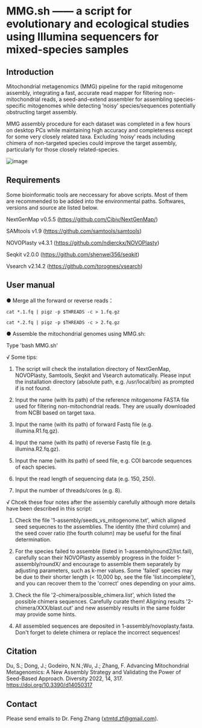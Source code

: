 # MMG.sh —— a script for evolutionary and ecological studies using Illumina sequencers for mixed-species samples

## Introduction

Mitochondrial metagenomics (MMG) pipeline for the rapid mitogenome assembly, integrating a fast, accurate read mapper for filtering non-mitochondrial reads, a seed-and-extend assembler for assembling species-specific mitogenomes while detecting ‘noisy’ species/sequences potentially obstructing target assembly.

MMG assembly procedure for each dataset was completed in a few hours on desktop PCs while maintaining high accuracy and completeness except for some very closely related taxa. Excluding ‘noisy’ reads including chimera of non-targeted species could improve the target assembly, particularly for those closely related-species.

![image](https://user-images.githubusercontent.com/45136134/164358722-9d3a569a-223a-4efe-aca7-8b1a494ff201.png)


## Requirements

Some bioinformatic tools are neccessary for above scripts. Most of them are recommended to be added into the environmental paths. Softwares, versions and source ate listed below.

NextGenMap v0.5.5 (https://github.com/Cibiv/NextGenMap/)

SAMtools v1.9 (https://github.com/samtools/samtools)

NOVOPlasty v4.3.1 (https://github.com/ndierckx/NOVOPlasty)

Seqkit v2.0.0 (https://github.com/shenwei356/seqkit)

Vsearch v2.14.2 (https://github.com/torognes/vsearch)


## User manual

 ● Merge all the forward or reverse reads：

    cat *.1.fq | pigz -p $THREADS -c > 1.fq.gz

    cat *.2.fq | pigz -p $THREADS -c > 2.fq.gz

 ● Assemble the mitochondrial genomes using MMG.sh:
    
  Type 'bash MMG.sh'
  
  √ Some tips:
   
   1. The script will check the installation directory of NextGenMap, NOVOPlasty, Samtools, Seqkit and Vsearch automatically. Please input the installation directory (absolute path, e.g. /usr/local/bin) as prompted if is not found.
   
   2. Input the name (with its path) of the reference mitogenome FASTA file used for filtering non-mitochondrial reads. They are usually downloaded from NCBI based on target taxa.
   
   3. Input the name (with its path) of forward Fastq file (e.g. illumina.R1.fq.gz).
   
   4. Input the name (with its path) of reverse Fastq file (e.g. illumina.R2.fq.gz).
   
   5. Input the name (with its path) of seed file, e.g. COI barcode sequences of each species.
   
   6. Input the read length of sequencing data (e.g. 150, 250).
   
   7. Input the number of threads/cores (e.g. 8).
   

  √ Chcek these four notes after the assembly carefully although more details have been described in this script: 

   1. Check the file '1-assembly/seeds_vs_mitogenome.txt', which aligned seed sequecnes to the assemblies. The identity (the third column) and the seed cover ratio (the fourth column) may be useful for the final determination.

   2. For the species failed to assemble (listed in 1-assembly/round2/list.fail), carefully scan their NOVOPlasty assembly progress in the folder 1-assembly/roundX/ and encourage to assemble them separately by adjusting parameters, such as k-mer values. Some 'failed' species may be due to their shorter length (< 10,000 bp, see the file 'list.incomplete'), and you can recover them to the 'correct' ones depending on your aims.

   3. Check the file '2-chimera/possible_chimera.list', which listed the possible chimera sequences. Carefully curate them! Aligning results '2-chimera/XXX/blast.out' and new assembly results in the same folder may provide some hints.

   4. All assembled sequences are deposited in 1-assembly/novoplasty.fasta. Don't forget to delete chimera or replace the incorrect sequences!

## Citation

Du, S.; Dong, J.; Godeiro, N.N.;Wu, J.; Zhang, F. Advancing Mitochondrial Metagenomics: A New Assembly Strategy and Validating the Power of Seed-Based Approach. Diversity 2022, 14, 317. https://doi.org/10.3390/d14050317

## Contact

Please send emails to Dr. Feng Zhang (xtmtd.zf@gmail.com).
